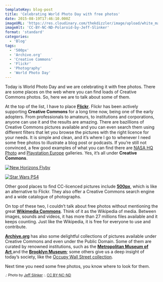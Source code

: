 ```yaml
---
templateKey: blog-post
title: 'Celebrating World Photo Day with free photos'
date: 2015-08-19T17:46:10.000Z
imageURL: 'https://res.cloudinary.com/thekdizzler/image/upload/white_market/2015/08/CC-BY-NC-SA-Polaroid-by-Jeff-Slinker-e1439999789762.jpg'
imageAlt: 'CC-BY-NC-ND-Polaroid-by-Jeff-Slinker'
format: 'standard'
categories:
  - 'Blog'
tags:
  - '500px'
  - 'Archive.org'
  - 'Creative Commons'
  - 'Flickr'
  - 'Photography'
  - 'World Photo Day'
---
```


Today is World Photo Day and we are celebrating it with free photos. There are some places on the web where you can find loads of Creative Commons photos. So, here we are to talk about some of them.

At the top of the list, I have to place **[Flickr](https://www.flickr.com/creativecommons/)**. Flickr has been actively supporting **Creative Commons** for a long time now, being one of the early adopters. From professionals to amateurs, to institutions and corporations, anyone can use it and the results are amazing. There are bazillions of Creative Commons pictures available and you can even search them using different filters that let you browse the pictures with the right licence for your needs. It is simple and clean, and it’s where I go to whenever I need some free photos to illustrate a blog post or podcasts. If you’re still not convinced, a few good examples of what you can find there are [NASA HQ Photo](https://www.flickr.com/photos/nasahqphoto) and [Playstation Europe](https://www.flickr.com/photos/playstationblogeurope/) galleries. Yes, it’s all under **Creative Commons**.

[![New Horizons Flyby](https://farm1.staticflickr.com/444/19688907445_73078c1659_z.jpg)](https://www.flickr.com/photos/nasahqphoto/albums/72157653502960984 'New Horizons Flyby')

[![Star Wars PS4](https://farm6.staticflickr.com/5624/19946444194_755883696b_q.jpg)](https://www.flickr.com/photos/playstationblogeurope/albums/72157654907106164 'Star Wars PS4')

Other good places to find CC-licenced pictures include **[500px](https://500px.com/creativecommons)**, which is like an alternative to Flickr. They also offer a Creative Commons search engine and a wide catalogue of photographs.

On top of these two, I couldn’t talk about free photos without mentioning the great **[Wikimedia Commons](https://commons.wikimedia.org/wiki/Main_Page)**. Think of it as the Wikipedia of media. Between images, sounds and videos, it has more than 27 millions files available and it keeps counting. Just like the Wikipedia, it is free for everyone to use and contribute.

[**Archive.org**](http://archive.org) has also some delightful collections of pictures available under Creative Commons and even under the Public Domain. Some of them are curated by renowned institutions, such as the [**Metropolitan Museum of Art** ](https://archive.org/details/metropolitanmuseumofart-gallery)and the **[Brooklyn Museum](https://archive.org/details/brooklynmuseum)**; some others give us a deep insight of today’s society, like the [Occupy Wall Street collection](https://archive.org/details/flickr-ows).

Next time you need some free photos, you know where to look for them.

<small>.: Photo by [Jeff Slinker](https://www.flickr.com/photos/jeffslinker/5337240537/) :. [CC BY-NC-ND](https://creativecommons.org/licenses/by-nc-nd/2.0/)</small>
